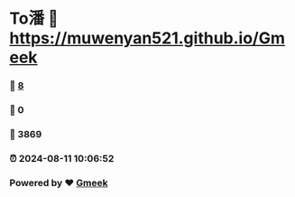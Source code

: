 # To潘 :link: https://muwenyan521.github.io/Gmeek 
### :page_facing_up: [8](https://muwenyan521.github.io/Gmeek/tag.html) 
### :speech_balloon: 0 
### :hibiscus: 3869 
### :alarm_clock: 2024-08-11 10:06:52 
### Powered by :heart: [Gmeek](https://github.com/Meekdai/Gmeek)
